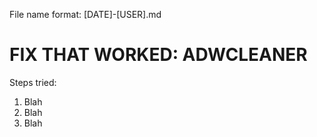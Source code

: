 File name format: [DATE]-[USER].md

# **FIX THAT WORKED: ADWCLEANER**

Steps tried:
1) Blah
2) Blah
3) Blah
